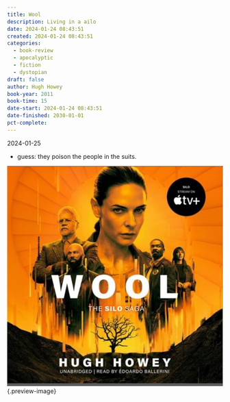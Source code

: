 ```yaml
---
title: Wool
description: Living in a ailo
date: 2024-01-24 08:43:51
created: 2024-01-24 08:43:51
categories:
  - book-review
  - apocalyptic
  - fiction
  - dystopian
draft: false
author: Hugh Howey
book-year: 2011
book-time: 15
date-start: 2024-01-24 08:43:51
date-finished: 2030-01-01
pct-complete:
---
```




2024-01-25
- guess: they poison the people in the suits. 

![Wool](../img/book-wool.jpeg){.preview-image}